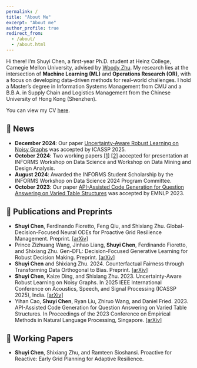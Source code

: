 ```yaml
---
permalink: /
title: "About Me"
excerpt: "About me"
author_profile: true
redirect_from: 
  - /about/
  - /about.html
---
```


Hi there! I’m Shuyi Chen, a first-year Ph.D. student at Heinz College, Carnegie Mellon University, advised by [Woody Zhu](https://sites.google.com/view/woodyzhu). My research lies at the intersection of **Machine Learning (ML)** and **Operations Research (OR)**, with a focus on developing data-driven methods for real-world challenges. I hold a Master’s degree in Information Systems Management from CMU and a B.B.A. in Supply Chain and Logistics Management from the Chinese University of Hong Kong (Shenzhen).

You can view my CV [here](https://drive.google.com/file/d/1a0El1wystCfgfn-dgD23mJgkvLuURIkU/view?usp=sharing).


## 📣 News<span id="news"></span>
- **December 2024**: Our paper [Uncertainty-Aware Robust Learning on Noisy Graphs](https://arxiv.org/abs/2306.08210) was accepted by ICASSP 2025.
- **October 2024**: Two working papers [[1]](https://arxiv.org/abs/2403.17852) [[2]](https://arxiv.org/abs/2502.18321) accepted for presentation at INFORMS Workshop on Data Science and Workshop on Data Mining and Design Analysis.
- **August 2024**: Awarded the INFORMS Student Scholarship by the INFORMS Workshop on Data Science 2024 Program Committee.
- **October 2023**: Our paper [API-Assisted Code Generation for Question Answering on Varied Table Structures](https://arxiv.org/abs/2310.14687) was accepted by EMNLP 2023.


## 📄 Publications and Preprints<span id="conferences-and-workshops"></span>
- **Shuyi Chen**, Ferdinando Fioretto, Feng Qiu, and Shixiang Zhu. Global-Decision-Focused Neural ODEs for Proactive Grid Resilience Management. Preprint. [[arXiv]](https://arxiv.org/abs/2502.18321)
- Prince Zizhuang Wang, Jinhao Liang, **Shuyi Chen**, Ferdinando Fioretto, and Shixiang Zhu. Gen-DFL: Decision-Focused Generative Learning for Robust Decision Making. Preprint. [[arXiv]](https://arxiv.org/pdf/2502.05468)
- **Shuyi Chen** and Shixiang Zhu. 2024. Counterfactual Fairness through Transforming Data Orthogonal to Bias. Preprint. [[arXiv]](https://arxiv.org/pdf/2403.17852)
- **Shuyi Chen**, Kaize Ding, and Shixiang Zhu. 2023. Uncertainty-Aware Robust Learning on Noisy Graphs. In 2025 IEEE International Conference on Acoustics, Speech, and Signal Processing (ICASSP 2025), India. [[arXiv]](https://arxiv.org/pdf/2306.08210)
- Yihan Cao, **Shuyi Chen**, Ryan Liu, Zhiruo Wang, and Daniel Fried. 2023. API-Assisted Code Generation for Question Answering on Varied Table Structures. In Proceedings of the 2023 Conference on Empirical Methods in Natural Language Processing, Singapore. [[arXiv]](https://arxiv.org/pdf/2310.14687)


## 🔬 Working Papers <span id="wip"></span>
- **Shuyi Chen**, Shixiang Zhu, and Ramteen Sioshansi. Proactive for Reactive: Early Grid Planning for Adaptive Resilience.
